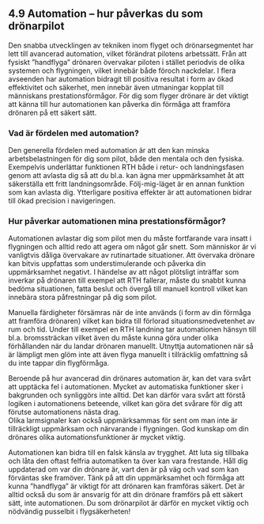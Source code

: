 ## 4.9 Automation – hur påverkas du som drönarpilot
Den snabba utvecklingen av tekniken inom flyget och drönarsegmentet har lett till avancerad
automation, vilket förändrat pilotens arbetssätt. Från att fysiskt ”handflyga” drönaren
övervakar piloten i stället periodvis de olika systemen och flygningen, vilket innebär både föroch nackdelar. I flera avseenden har automation bidragit till positiva resultat i form av ökad
effektivitet och säkerhet, men innebär även utmaningar kopplat till människans 
prestationsförmågor. För dig som flyger drönare är det viktigt att känna till hur automationen
kan påverka din förmåga att framföra drönaren på ett säkert sätt.

### Vad är fördelen med automation?
Den generella fördelen med automation är att den kan minska arbetsbelastningen för dig
som pilot, både den mentala och den fysiska. Exempelvis underlättar funktionen RTH både i
retur- och landningsfasen genom att avlasta dig så att du bl.a. kan ägna mer uppmärksamhet
åt att säkerställa ett fritt landningsområde. Följ-mig-läget är en annan funktion som kan
avlasta dig. Ytterligare positiva effekter är att automationen bidrar till ökad precision i
navigeringen.

### Hur påverkar automationen mina prestationsförmågor?
Automationen avlastar dig som pilot men du måste fortfarande vara insatt i flygningen och
alltid redo att agera om något går snett. Som människor är vi vanligtvis dåliga övervakare av
rutinartade situationer. Att övervaka drönare kan bitvis uppfattas som understimulerande
och påverka din uppmärksamhet negativt. I händelse av att något plötsligt inträffar som
inverkar på drönaren till exempel att RTH fallerar, måste du snabbt kunna bedöma
situationen, fatta beslut och övergå till manuell kontroll vilket kan innebära stora
påfrestningar på dig som pilot.

Manuella färdigheter försämras när de inte används (i form av din förmåga att framföra
drönaren) vilket kan bidra till förlorad situationsmedvetenhet av rum och tid. Under till
exempel en RTH landning tar automationen hänsyn till bl.a. bromssträckan vilket även du
måste kunna göra under olika förhållanden när du landar drönaren manuellt. Utnyttja
automationen när så är lämpligt men glöm inte att även flyga manuellt i tillräcklig omfattning
så du inte tappar din flygförmåga.

Beroende på hur avancerad din drönares automation är, kan det vara svårt att upptäcka fel i
automationen. Mycket av automatiska funktioner sker i bakgrunden och synliggörs inte alltid. Det
kan därför vara svårt att förstå logiken i automationens beteende, vilket kan göra det svårare
för dig att förutse automationens nästa drag.  
Olika larmsignaler kan också uppmärksammas för sent om man inte är tillräckligt uppmärksam och 
närvarande i flygningen. God kunskap om din drönares olika automationsfunktioner är mycket viktig.

Automationen kan bidra till en falsk känsla av trygghet. Att luta sig tillbaka och låta den oftast
felfria automatiken ta över kan vara frestande. Håll dig uppdaterad om var din drönare är,
vart den är på väg och vad som kan förväntas ske framöver. Tänk på att din uppmärksamhet
och förmåga att kunna ”handflyga” är viktigt för att drönaren kan framföras säkert. Det är
alltid också du som är ansvarig för att din drönare framförs på ett säkert sätt, inte
automationen. Du som drönarpilot är därför en mycket viktig och nödvändig pusselbit i
flygsäkerheten!